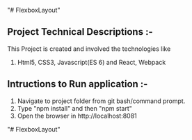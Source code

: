 "# FlexboxLayout" 


## Project Technical Descriptions :-
 This Project is created and involved the technologies like
 1. Html5, CSS3, Javascript(ES 6) and React, Webpack


## Intructions to Run application :-
 1. Navigate to project folder from git bash/command prompt.
 2. Type "npm install" and then "npm start"
 3. Open the browser in http://localhost:8081

"# FlexboxLayout" 
